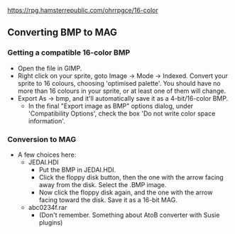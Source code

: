 https://rpg.hamsterrepublic.com/ohrrpgce/16-color

## Converting BMP to MAG

### Getting a compatible 16-color BMP
* Open the file in GIMP.
* Right click on your sprite, goto Image -> Mode -> Indexed. Convert your sprite to 16 colours, choosing 'optimised palette'. You should have no more than 16 colours in your sprite, or at least one of them will change.
* Export As -> bmp, and it'll automatically save it as a 4-bit/16-color BMP.
	* In the final "Export image as BMP" options dialog, under 'Compatibility Options', check the box 'Do not write color space information'.

### Conversion to MAG
* A few choices here:
	* JEDAI.HDI
		* Put the BMP in JEDAI.HDI.
		* Click the floppy disk button, then the one with the arrow facing away from the disk. Select the .BMP image.
		* Now click the floppy disk again, and the one with the arrow facing toward the disk. Save it as a 16-bit MAG.
	* abc0234f.rar
		* (Don't remember. Something about AtoB converter with Susie plugins)